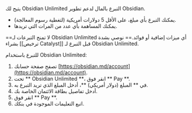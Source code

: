 يتيح لك Obsidian Unlimited التبرع بالمال لدعم تطوير Obsidian.

- يمكنك التبرع بأي مبلغ، على الأقل 5 دولارات أمريكية (لتغطية رسوم المعالجة).
- يمكنك المساهمة بأي عدد من المرات التي تريدها.

==لا تمنح التبرعات لـ Obsidian Unlimited أي ميزات إضافية أو فوائد.== نوصي بشدة بشراء [[ترخيص Catalyst]] قبل التبرع لـ Obsidian Unlimited.

للتبرع باستخدام Obsidian Unlimited:

1. تصفح صفحة حسابك [https://obsidian.md/account](https://obsidian.md/account).
2. تحت ** Obsidian Unlimited **، انقر فوق ** Pay **.
3. في ** المبلغ (دولار أمريكي) **، أدخل المبلغ الذي تريد التبرع به.
4. أدخل تفاصيل بطاقة الائتمان الخاصة بك.
5. انقر فوق ** Pay **.
6. اتبع التعليمات الموجودة في بنكك.
